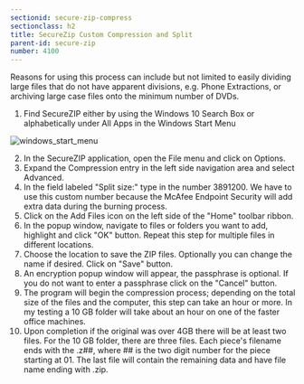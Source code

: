 ```yaml
---
sectionid: secure-zip-compress
sectionclass: h2
title: SecureZip Custom Compression and Split
parent-id: secure-zip
number: 4100
---
```


Reasons for using this process can include but not limited to easily dividing large files that do not have apparent divisions, e.g. Phone Extractions, or archiving large case files onto the minimum number of DVDs.

1. Find SecureZIP either by using the Windows 10 Search Box or alphabetically under All Apps in the Windows Start Menu

![windows_start_menu](https://i.imgur.com/IzVlACK.png)

2. In the SecureZIP application, open the File menu and click on Options.
3. Expand the Compression entry in the left side navigation area and select Advanced.
4. In the field labeled "Split size:" type in the number 3891200.  We have to use this custom number because the McAfee Endpoint Security will add extra data during the burning process.
5. Click on the Add Files icon on the left side of the "Home" toolbar ribbon.
6. In the popup window, navigate to files or folders you want to add, highlight and click "OK" button.  Repeat this step for multiple files in different locations.
7. Choose the location to save the ZIP files. Optionally you can change the name if desired. Click on "Save" button.
8. An encryption popup window will appear, the passphrase is optional.  If you do not want to enter a passphrase click on the "Cancel" button.
9. The program will begin the compression process; depending on the total size of the files and the computer, this step can take an hour or more.  In my testing a 10 GB folder will take about an hour on one of the faster office machines.
10. Upon completion if the original was over 4GB there will be at least two files.  For the 10 GB folder, there are three files. Each piece's filename ends with the .z##, where ## is the two digit number for the piece starting at 01.  The last file will contain the remaining data and have file name ending with .zip.
